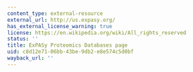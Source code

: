 ```yaml
---
content_type: external-resource
external_url: http://us.expasy.org/
has_external_license_warning: true
license: https://en.wikipedia.org/wiki/All_rights_reserved
status: ''
title: ExPASy Proteomics Databases page
uid: c8d12e71-06bb-43be-9db2-e8e574c5d0bf
wayback_url: ''
---
```

